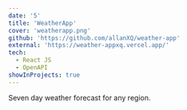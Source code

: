 ```yaml
---
date: '5'
title: 'WeatherApp'
cover: 'weatherapp.png'
github: 'https://github.com/allanXQ/weather-app'
external: 'https://weather-appxq.vercel.app/'
tech:
  - React JS
  - OpenAPI
showInProjects: true
---
```


Seven day weather forecast for any region.

